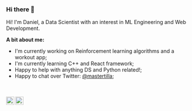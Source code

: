### Hi there 👋

Hi! I'm Daniel, a Data Scientist with an interest in ML Engineering and Web Development.

**A bit about me:**

- I'm currently working on Reinforcement learning algorithms and a workout app;
- I'm currently learning C++ and React framework;
- Happy to help with anything DS and Python related!;
- Happy to chat over Twitter: [@mastertilla](https://twitter.com/mastertilla);

<br />

<!--START_SECTION:waka-->
<!--END_SECTION:waka-->

<br />

<a href="https://twitter.com/mastertilla">
  <img align="left" alt="Daniel Montilla | Twitter" width="22px" src="https://raw.githubusercontent.com/peterthehan/peterthehan/master/assets/twitter.svg" />
</a>
<a href="https://www.linkedin.com/in/daniel-montilla-navas/">
  <img align="left" alt="Daniel's LinkedIN" width="22px" src="https://raw.githubusercontent.com/peterthehan/peterthehan/master/assets/linkedin.svg" />
</a>
